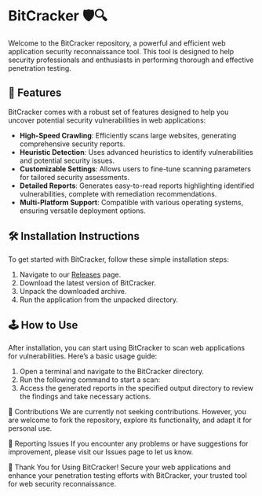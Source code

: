 # BitCracker 🛡️🔍

Welcome to the BitCracker repository, a powerful and efficient web application security reconnaissance tool. This tool is designed to help security professionals and enthusiasts in performing thorough and effective penetration testing.

## 🚀 Features

BitCracker comes with a robust set of features designed to help you uncover potential security vulnerabilities in web applications:

- **High-Speed Crawling**: Efficiently scans large websites, generating comprehensive security reports.
- **Heuristic Detection**: Uses advanced heuristics to identify vulnerabilities and potential security issues.
- **Customizable Settings**: Allows users to fine-tune scanning parameters for tailored security assessments.
- **Detailed Reports**: Generates easy-to-read reports highlighting identified vulnerabilities, complete with remediation recommendations.
- **Multi-Platform Support**: Compatible with various operating systems, ensuring versatile deployment options.

## 🛠️ Installation Instructions

To get started with BitCracker, follow these simple installation steps:

1. Navigate to our [Releases](../../releases) page.
2. Download the latest version of BitCracker.
3. Unpack the downloaded archive.
4. Run the application from the unpacked directory.

## 🕹️ How to Use

After installation, you can start using BitCracker to scan web applications for vulnerabilities. Here’s a basic usage guide:

1. Open a terminal and navigate to the BitCracker directory.
2. Run the following command to start a scan:
3. Access the generated reports in the specified output directory to review the findings and take necessary actions.

🛑 Contributions
We are currently not seeking contributions. However, you are welcome to fork the repository, explore its functionality, and adapt it for personal use.

🐞 Reporting Issues
If you encounter any problems or have suggestions for improvement, please visit our Issues page to let us know.

🌟 Thank You for Using BitCracker!
Secure your web applications and enhance your penetration testing efforts with BitCracker, your trusted tool for web security reconnaissance.
